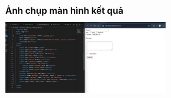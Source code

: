 # Ảnh chụp màn hình kết quả

![Hình ảnh kết quả](z5837894764569_3cc4ace08e10f8b8fa4781463387969c.jpg)
